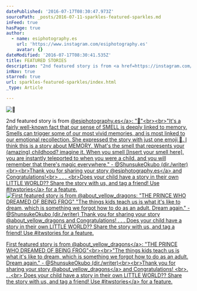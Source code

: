 ```yaml
---
datePublished: '2016-07-17T08:30:47.973Z'
sourcePath: _posts/2016-07-11-sparkles-featured-sparkles.md
inFeed: true
hasPage: true
author:
  - name: esiphotography.es
    url: 'https://www.instagram.com/esiphotography.es'
    avatar: {}
dateModified: '2016-07-17T08:30:41.535Z'
title: FEATURED STORIES
description: "2nd featured story is from <a href=https://instagram.com/esiphotography.es>@esiphotography.es</a>: \"\uD83C\uDF38\"<br><br>\"It’s a fairly well-known fact that our sense of SMELL is deeply linked to memory. Smells can trigger some of our most vivid memories, and is most linked to our emotional recollection. She expressed the story with just one emoji \uD83C\uDF38. I think this is a story about MEMORY. What's the smell that represents your (amazing) childhood? imagine it. When you smell [Insert your smell here], you are instantly teleported to when you were a child. and you will remember that there's magic everywhere.\" - @ShunsukeOkubo (dir./writer) <br><br>Thank you for sharing your story <a href=https://instagram.com/esiphotography.es>@esiphotography.es</a> and Congratulations!<br> . . . <br>Does your child have a story in their own LITTLE WORLD?? Share the story with us, and tag a friend! Use <a href=https://www.instagram.com/explore/tags/itwstories/>#itwstories</a> for a feature."
inNav: true
starred: true
url: sparkles-featured-sparkles/index.html
_type: Article

---
```

![](https://imgflo.herokuapp.com/graph/vahj1ThiexotieMo/c4662ade1840e2da521e9195135734eb/croprotate.jpg?cropheight=446&cropwidth=640&degrees=0&input=https%3A%2F%2Fscontent.cdninstagram.com%2Ft51.2885-15%2Fs640x640%2Fsh0.08%2Fe35%2F13437242_1364801740214558_532486080_n.jpg%3Fig_cache_key%3DMTI3NzM0NTU4ODA5NDI5MTg0Mw%253D%253D.2&x=0&y=95)

2nd featured story is from <a href=https://instagram.com/esiphotography.es\>@esiphotography.es</a\>: "🌸"<br\><br\>"It's a fairly well-known fact that our sense of SMELL is deeply linked to memory. Smells can trigger some of our most vivid memories, and is most linked to our emotional recollection. She expressed the story with just one emoji 🌸. I think this is a story about MEMORY. What's the smell that represents your (amazing) childhood? imagine it. When you smell \[Insert your smell here\], you are instantly teleported to when you were a child. and you will remember that there's magic everywhere." - @ShunsukeOkubo (dir./writer) <br\><br\>Thank you for sharing your story <a href=https://instagram.com/esiphotography.es\>@esiphotography.es</a\> and Congratulations!<br\> . . . <br\>Does your child have a story in their own LITTLE WORLD?? Share the story with us, and tag a friend! Use <a href=https://www.instagram.com/explore/tags/itwstories/\>\#itwstories</a\> for a feature.
![First featured story is from <a href=https://www.instagram.com/about_yellow_dragons>@about_yellow_dragons</a>: "THE PRINCE WHO DREAMED OF BEING FROG"<br><br>"The things kids teach us is what it's like to dream, which is something we forgot how to do as an adult. Dream again." - @ShunsukeOkubo (dir./writer)<br><br>Thank you for sharing your story <a href=https://www.instagram.com/about_yellow_dragons>@about_yellow_dragons</a> and Congratulations! <br>. . .<br> Does your child have a story in their own LITTLE WORLD?? Share the story with us, and tag a friend! Use <a href=https://www.instagram.com/explore/tags/itwstories/>#itwstories</a> for a feature.](https://the-grid-user-content.s3-us-west-2.amazonaws.com/138d4211-7de3-4a7d-be38-62f9af6600e2.jpg)

First featured story is from <a href=https://www.instagram.com/about\_yellow\_dragons\>@about\_yellow\_dragons</a\>: "THE PRINCE WHO DREAMED OF BEING FROG"<br\><br\>"The things kids teach us is what it's like to dream, which is something we forgot how to do as an adult. Dream again." - @ShunsukeOkubo (dir./writer)<br\><br\>Thank you for sharing your story <a href=https://www.instagram.com/about\_yellow\_dragons\>@about\_yellow\_dragons</a\> and Congratulations! <br\>. . .<br\> Does your child have a story in their own LITTLE WORLD?? Share the story with us, and tag a friend! Use <a href=https://www.instagram.com/explore/tags/itwstories/\>\#itwstories</a\> for a feature.